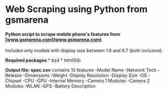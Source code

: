 # Web Scraping using Python from gsmarena

#### Python script to scrape mobile phone's features from [www.gsmarena.com](www.gsmarena.com)

Includes only models with display size between 1.8 and 6.7 (both inclusive).

**Required packages**
    * bs4 
    * html5lib

**Output file:** 
    __spec.csv__ contains 10 features 
       -Model Name
       -Network Tech
       -Release
       -Dimensions
       -Weight
       -Display Resolution
       -Display Size
       -OS
       -Chipset
       -CPU
       -GPU
       -Internal Memory
       -Camera 1 Modules
       -Camera 2 Modules
       -WLAN
       -GPS
       -Battery Description

